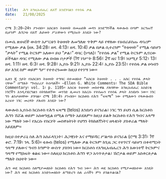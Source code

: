```yaml
---
title:  ሕግ እግዚአብሔር ለእኛ እንደገባልን የተስፋ ቃል
date:   21/08/2025
---
```


`ሮሜ 3:20–24ን ያንብቡ። አስርቱን ትዕዛዛት በመጠበቅ መዳን እንደማንችል ጳውሎስ በጣም እርግጠኛ ቢሆንም ሕግጋቱ በእኛ ሕይወት ሥራቸውን የሚሰሩት እንዴት ነው?`


በሙሴ ጽሁፎች ውስጥ አሥርቱን ትዕዛዛት ለመግለጽ ጥቅም ላይ የዋለው የዕብራይስጡ ዳባሪም የሚለው ቃል (ዘጸ. 34:28፣ ዘዳ. 4:13፣ ዘዳ. 10:4) ቃል በቃል ሲተረጎም “ትዕዛዛት” የሚል ሳይሆን “ቃላት” የሚል ትርጉም አለው። ይህ “ቃል፣” ዳባር (ነጣለ)፣ “የተስፋ ቃል” የሚል ትርጉም ሊኖረው ይችላል። ዳባር የሚለው ቃል በብዙ ቦታዎች (1ኛ ነገሥት 8:56፤ 2ኛ ዜና 1:9፤ ነህሚያ 5:12፣ 13፤ ዘዳ. 1:11፤ ዘዳ. 6:3፤ ዘዳ. 9:28፤ ኢያሱ 9:21፤ ኢያሱ 22:4፤ ኢያሱ 23:5)፣ የተስፋ ቃል ሀሳብን ይዞ እንደ ስም ወይም ግሥ የተተረጎመው ከዚህ የተነሣ ነው።

`ኤለን ጂ ኋይት የአስርቱን ትዕዛዛት ተግባር በተመለከተ “አስርቱ ትዕዛዛት . . . አስር የተስፋ ቃላት ናቸው” በማለት ማብራሪያ ትሰጣለች። —Ellen G. White Comments፣ The SDA Bible Commentary፣ vol. 1፣ p. 1105። አስርቱ ትዕዛዛት መስተዋል ያለባቸው እግዚአብሔር አስደናቂ ነገሮችን እንዲያደርግልን በትክክለኛው መንገድ ሊመሩን ከእርሱ የተሰጡን የተስፋ ቃላት እንደሆኑ ነው። ነገር ግን ልንታዘዛቸው ይገባል። ሮሜ 10:4ን ያንብቡ። ክርስቶስ የሕግ “ፍጻሜ” ነው የሚለውን የጳውሎስን አረፍተ ነገር መረዳት ያለብን እንዴት ነው?`

ጳውሎስ ኢየሱስ ክርስቶስ የሕግ ፍጻሜ (telos) እንደሆነ ይናገራል፣ ነገር ግን ይህን ሲል ክርስቶስ ሕግን ሽሯል ወይም አስወግዷል በሚል ስሜት አይደለም። ከዚህ ይልቅ ክርስቶስ የሕግ ግብና አላማ ነው ማለት ነው፤ የእርሱ የስርየት መስዋዕትነት የህግን ትክክለኛነትና ዘላቂነት ያስቀራል ማለት አይደለም።

ከዚህ በተቃራኒ ስለ ሕግ አስፈላጊነት፣ ሕጋዊነት እና የማይሻር ሥልጣኑ ይናገራል (ሮሜ 3:31፣ 1ኛ ቆሮ. 7:19፣ ገላ. 5:6)። ቴሎስ (telos) የሚለው ቃል ትርጉም ከጊዜ ጋር የተገናኘ ሳይሆን በቀዳሚነት ዓላማ ያለውና ግብን ከግምት ውስጥ ያስገባ ነው። ክርስቶስ የእግዚአብሔርን ሕግ እውነተኛ ትርጉምና ዓላማ የሚከፍት ቁልፍ ነው። ስለዚህ ክርስቶስ ሕግን ዋጋ አሳጥቶታል፣ ሽሮታል ወይም አስቀርቶታል ማለት ስህተት ነው። 

`ሕግ ወደ ክርስቶስ ስለሚያመለክት ክርስቶስ የሕግ ግብ ነው። ሕግ ወደ ክርስቶስ የሚያመለክተው እንዴት ነው? ሕግ ወደ ክርስቶስ እንድንመለከት ለማድረግ ስለ ራሳችን ምን ይገልጥልናል?`
